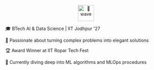 <div align="center">
  <img src="https://media.giphy.com/media/WUlplcMpOCEmTGBtBW/giphy.gif" width="50" alt="👋 wave"/>
</div>


🎓 BTech AI & Data Science | IIT Jodhpur '27

🔬 Passionate about turning complex problems into elegant solutions

🏆 Award Winner at  IIT Ropar Tech Fest

🌱 Currently diving deep into ML algorithms and MLOps procedures
<!---
AaravDB/AaravDB is a ✨ special ✨ repository because its `README.md` (this file) appears on your GitHub profile.
You can click the Preview link to take a look at your changes.
--->
